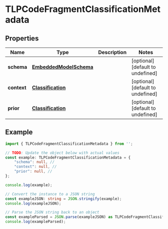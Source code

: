 
# TLPCodeFragmentClassificationMetadata


## Properties

Name | Type | Description | Notes
------------ | ------------- | ------------- | -------------
**schema** | [**EmbeddedModelSchema**](EmbeddedModelSchema) |  | [optional] [default to undefined]
**context** | [**Classification**](Classification) |  | [optional] [default to undefined]
**prior** | [**Classification**](Classification) |  | [optional] [default to undefined]

## Example

```typescript
import { TLPCodeFragmentClassificationMetadata } from '';

// TODO: Update the object below with actual values
const example: TLPCodeFragmentClassificationMetadata = {
    "schema": null, // 
    "context": null, // 
    "prior": null, // 
};

console.log(example);

// Convert the instance to a JSON string
const exampleJSON: string = JSON.stringify(example);
console.log(exampleJSON);

// Parse the JSON string back to an object
const exampleParsed = JSON.parse(exampleJSON) as TLPCodeFragmentClassificationMetadata;
console.log(exampleParsed);
```




